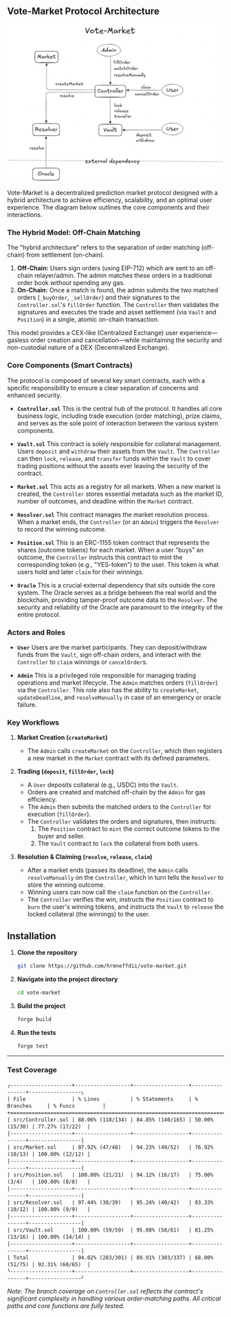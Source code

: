 ## Vote-Market Protocol Architecture

![Architecture](./architecture.png)

Vote-Market is a decentralized prediction market protocol designed with a hybrid architecture to achieve efficiency, scalability, and an optimal user experience. The diagram below outlines the core components and their interactions.

### The Hybrid Model: Off-Chain Matching

The "hybrid architecture" refers to the separation of order matching (off-chain) from settlement (on-chain).

1.  **Off-Chain:** Users sign orders (using EIP-712) which are sent to an off-chain relayer/admin. The admin matches these orders in a traditional order book *without* spending any gas.
2.  **On-Chain:** Once a match is found, the admin submits the two matched orders (`_buyOrder`, `_sellOrder`) and their signatures to the `Controller.sol`'s `fillOrder` function. The `Controller` then validates the signatures and executes the trade and asset settlement (via `Vault` and `Position`) in a single, atomic on-chain transaction.

This model provides a CEX-like (Centralized Exchange) user experience—gasless order creation and cancellation—while maintaining the security and non-custodial nature of a DEX (Decentralized Exchange).

### Core Components (Smart Contracts)

The protocol is composed of several key smart contracts, each with a specific responsibility to ensure a clear separation of concerns and enhanced security.

  * **`Controller.sol`**
    This is the central hub of the protocol. It handles all core business logic, including trade execution (order matching), prize claims, and serves as the sole point of interaction between the various system components.

  * **`Vault.sol`**
    This contract is solely responsible for collateral management. Users `deposit` and `withdraw` their assets from the `Vault`. The `Controller` can then `lock`, `release`, and `transfer` funds within the `Vault` to cover trading positions without the assets ever leaving the security of the contract.

  * **`Market.sol`**
    This acts as a registry for all markets. When a new market is created, the `Controller` stores essential metadata such as the market ID, number of outcomes, and deadline within the `Market` contract.

  * **`Resolver.sol`**
    This contract manages the market resolution process. When a market ends, the `Controller` (or an `Admin`) triggers the `Resolver` to record the winning outcome.

  * **`Position.sol`**
    This is an ERC-1155 token contract that represents the shares (outcome tokens) for each market. When a user "buys" an outcome, the `Controller` instructs this contract to mint the corresponding token (e.g., "YES-token") to the user. This token is what users hold and later `claim` for their winnings.

  * **`Oracle`**
    This is a crucial external dependency that sits outside the core system. The Oracle serves as a bridge between the real world and the blockchain, providing tamper-proof outcome data to the `Resolver`. The security and reliability of the Oracle are paramount to the integrity of the entire protocol.

### Actors and Roles

  * **`User`**
    Users are the market participants. They can deposit/withdraw funds from the `Vault`, sign off-chain orders, and interact with the `Controller` to `claim` winnings or `cancelOrder`s.

  * **`Admin`**
    This is a privileged role responsible for managing trading operations and market lifecycle. The `Admin` matches orders (`fillOrder`) via the `Controller`. This role also has the ability to `createMarket`, `updateDeadline`, and `resolveManually` in case of an emergency or oracle failure.

### Key Workflows

1.  **Market Creation (`createMarket`)**

      * The `Admin` calls `createMarket` on the `Controller`, which then registers a new market in the `Market` contract with its defined parameters.

2.  **Trading (`deposit`, `fillOrder`, `lock`)**

      * A `User` deposits collateral (e.g., USDC) into the `Vault`.
      * Orders are created and matched off-chain by the `Admin` for gas efficiency.
      * The `Admin` then submits the matched orders to the `Controller` for execution (`fillOrder`).
      * The `Controller` validates the orders and signatures, then instructs:
        1.  The `Position` contract to `mint` the correct outcome tokens to the buyer and seller.
        2.  The `Vault` contract to `lock` the collateral from both users.

3.  **Resolution & Claiming (`resolve`, `release`, `claim`)**

      * After a market ends (passes its deadline), the `Admin` calls `resolveManually` on the `Controller`, which in turn tells the `Resolver` to store the winning outcome.
      * Winning users can now call the `claim` function on the `Controller`.
      * The `Controller` verifies the win, instructs the `Position` contract to `burn` the user's winning tokens, and instructs the `Vault` to `release` the locked collateral (the winnings) to the user.

## Installation

1.  **Clone the repository**

    ```bash
    git clone https://github.com/hrmneffdii/vote-market.git
    ```

2.  **Navigate into the project directory**

    ```bash
    cd vote-market
    ```

3.  **Build the project**

    ```bash
    forge build
    ```

4.  **Run the tests**

    ```bash
    forge test
    ```

-----

### Test Coverage

```
╭--------------------+------------------+------------------+----------------+-----------------╮
| File               | % Lines          | % Statements     | % Branches     | % Funcs         |
+=============================================================================================+
| src/Controller.sol | 88.06% (118/134) | 84.85% (140/165) | 50.00% (15/30) | 77.27% (17/22)  |
|--------------------+------------------+------------------+----------------+-----------------|
| src/Market.sol     | 97.92% (47/48)   | 94.23% (49/52)   | 76.92% (10/13) | 100.00% (12/12) |
|--------------------+------------------+------------------+----------------+-----------------|
| src/Position.sol   | 100.00% (21/21)  | 94.12% (16/17)   | 75.00% (3/4)   | 100.00% (8/8)   |
|--------------------+------------------+------------------+----------------+-----------------|
| src/Resolver.sol   | 97.44% (38/39)   | 95.24% (40/42)   | 83.33% (10/12) | 100.00% (9/9)   |
|--------------------+------------------+------------------+----------------+-----------------|
| src/Vault.sol      | 100.00% (59/59)  | 95.08% (58/61)   | 81.25% (13/16) | 100.00% (14/14) |
|--------------------+------------------+------------------+----------------+-----------------|
| Total              | 94.02% (283/301) | 89.91% (303/337) | 68.00% (51/75) | 92.31% (60/65)  |
╰--------------------+------------------+------------------+----------------+-----------------╯
```

*Note: The branch coverage on `Controller.sol` reflects the contract's significant complexity in handling various order-matching paths. All critical paths and core functions are fully tested.*